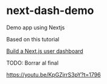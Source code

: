 # next-dash-demo
Demo app using Nextjs

Based on this tutorial

[Build a Next.js user dashboard](https://www.youtube.com/watch?v=KpGZjrrS3pY&ab_channel=CodeCommerce)



TODO: Borrar al final

https://youtu.be/KpGZjrrS3pY?t=1796





